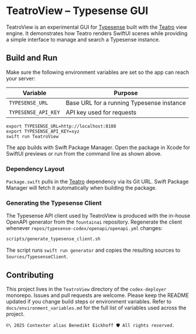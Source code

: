 # TeatroView – Typesense GUI

TeatroView is an experimental GUI for [Typesense](https://typesense.org) built with the [Teatro](../teatro) view engine. It demonstrates how Teatro renders SwiftUI scenes while providing a simple interface to manage and search a Typesense instance.

## Build and Run

Make sure the following environment variables are set so the app can reach your server:

| Variable | Purpose |
|----------|---------|
| `TYPESENSE_URL` | Base URL for a running Typesense instance |
| `TYPESENSE_API_KEY` | API key used for requests |

```
export TYPESENSE_URL=http://localhost:8108
export TYPESENSE_API_KEY=xyz
swift run TeatroView
```

The app builds with Swift Package Manager. Open the package in Xcode for SwiftUI previews or run from the command line as shown above.

### Dependency Layout

`Package.swift` pulls in the [Teatro](https://github.com/fountain-coach/teatro) dependency via its Git URL. Swift Package Manager will fetch it automatically when building the package.

### Generating the Typesense Client

The Typesense API client used by TeatroView is produced with the in-house OpenAPI generator from the `fountainai` repository. Regenerate the client whenever `repos/typesense-codex/openapi/openapi.yml` changes:

```bash
scripts/generate_typesense_client.sh
```

The script runs `swift run generator` and copies the resulting sources to `Sources/TypesenseClient`.

## Contributing

This project lives in the `TeatroView` directory of the `codex-deployer` monorepo. Issues and pull requests are welcome. Please keep the README updated if you change build steps or environment variables. Refer to `docs/environment_variables.md` for the full list of variables used across the project.


````text
©\ 2025 Contexter alias Benedikt Eickhoff 🛡️ All rights reserved.
````
